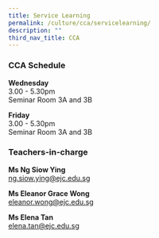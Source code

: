 ```yaml
---
title: Service Learning
permalink: /culture/cca/servicelearning/
description: ""
third_nav_title: CCA
---
```

### CCA Schedule

**Wednesday**  
3.00 - 5.30pm  
Seminar Room 3A and 3B

**Friday**  
3.00 - 5.30pm  
Seminar Room 3A and 3B

### Teachers-in-charge

**Ms Ng Siow Ying**  
[ng.siow.ying@ejc.edu.sg](mailto:ng.siow.ying@ejc.edu.sg)

**Ms Eleanor Grace Wong**  
[eleanor.wong@ejc.edu.sg](mailto:eleanor.wong@ejc.edu.sg)

**Ms Elena Tan**  
[elena.tan@ejc.edu.sg](mailto:elena.tan@ejc.edu.sg)
